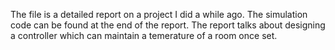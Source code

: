 The file is a detailed report on a project I did a while ago. The simulation code can be found at the end of the report.
The report talks about designing a controller which can maintain a temerature of a room once set.
